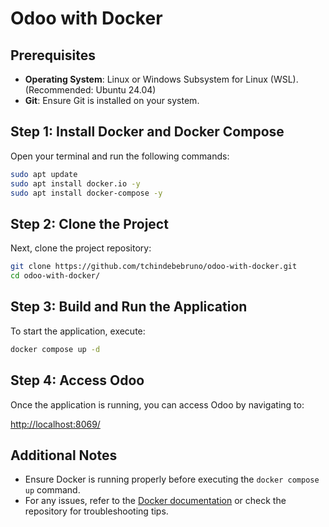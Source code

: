 # Odoo with Docker

## Prerequisites

- **Operating System**: Linux or Windows Subsystem for Linux (WSL). (Recommended: Ubuntu 24.04)
- **Git**: Ensure Git is installed on your system.

## Step 1: Install Docker and Docker Compose

Open your terminal and run the following commands:

```bash
sudo apt update
sudo apt install docker.io -y
sudo apt install docker-compose -y
```

## Step 2: Clone the Project

Next, clone the project repository:

```bash
git clone https://github.com/tchindebebruno/odoo-with-docker.git
cd odoo-with-docker/
```

## Step 3: Build and Run the Application

To start the application, execute:

```bash
docker compose up -d
```

## Step 4: Access Odoo

Once the application is running, you can access Odoo by navigating to:

[http://localhost:8069/](http://localhost:8069/)

## Additional Notes

- Ensure Docker is running properly before executing the `docker compose up` command.
- For any issues, refer to the [Docker documentation](https://docs.docker.com/) or check the repository for troubleshooting tips.
